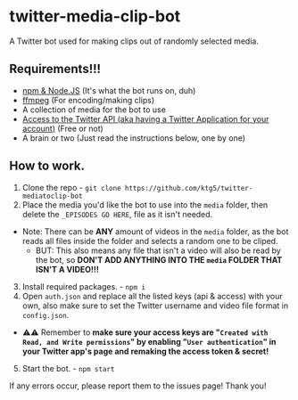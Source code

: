 # twitter-media-clip-bot
A Twitter bot used for making clips out of randomly selected media.

## Requirements!!!
* [npm & Node.JS](https://nodejs.org/en) (It's what the bot runs on, duh)
* [ffmpeg](https://ffmpeg.org/download.html) (For encoding/making clips)
* A collection of media for the bot to use
* [Access to the Twitter API (aka having a Twitter Application for your account)](https://developer.twitter.com) (Free or not)
* A brain or two (Just read the instructions below, one by one)

## How to work.
1. Clone the repo - `git clone https://github.com/ktg5/twitter-mediatoclip-bot`
2. Place the media you'd like the bot to use into the `media` folder, then delete the `_EPISODES GO HERE`, file as it isn't needed.
* Note: There can be **ANY** amount of videos in the `media` folder, as the bot reads all files inside the folder and selects a random one to be cliped.
  * BUT: This also means any file that isn't a video will also be read by the bot, so **DON'T ADD ANYTHING INTO THE `media` FOLDER THAT ISN'T A VIDEO!!!**
3. Install required packages. - `npm i`
4. Open `auth.json` and replace all the listed keys (api & access) with your own, also make sure to set the Twitter username and video file format in `config.json`.
* ⚠⚠ Remember to **make sure your access keys are "`Created with Read, and Write permissions`" by enabling "`User authentication`" in your Twitter app's page and remaking the access token & secret!**
5. Start the bot. - `npm start`

If any errors occur, please report them to the issues page! Thank you!
